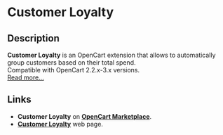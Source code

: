 # Customer Loyalty

## Description
**Customer Loyalty** is an OpenCart extension that allows to automatically group customers based on their total spend.  
Compatible with OpenCart 2.2.x-3.x versions.  
[Read more...](./module/README.md)

## Links
* **Customer Loyalty** on [**OpenCart Marketplace**](https://www.opencart.com/index.php?route=marketplace/extension/info&extension_id=42646).
* [**Customer Loyalty**](https://www.ocmod.space/customer-loyalty) web page.
